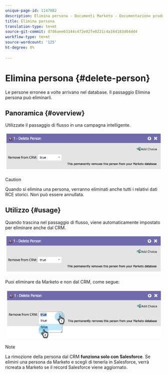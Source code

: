 ```yaml
---
unique-page-id: 1147082
description: Elimina persona - Documenti Marketo - Documentazione prodotto
title: Elimina persona
translation-type: tm+mt
source-git-commit: d7d6aee63144c472e02fe0221c4a164183d04dd4
workflow-type: tm+mt
source-wordcount: '125'
ht-degree: 0%

---
```



# Elimina persona {#delete-person}

Le persone erronee a volte arrivano nel database. Il passaggio Elimina persona può eliminarli.

## Panoramica {#overview}

Utilizzate il passaggio di flusso in una campagna intelligente.

![](assets/one-4.png)

>[!CAUTION]
>
>Quando si elimina una persona, verranno eliminati anche tutti i relativi dati RCE storici. Non può essere annullata.

## Utilizzo {#usage}

Quando trascina nel passaggio di flusso, viene automaticamente impostato per eliminare anche dal CRM.

![](assets/two-4.png)

Puoi eliminare da Marketo e non dal CRM, come segue:

![](assets/three-3.png)

>[!NOTE]
>
>La rimozione della persona dal CRM **funziona solo con Salesforce**. Se elimini una persona da Marketo e scegli di tenerla in Salesforce, verrà ricreata a Marketo se il record Salesforce viene aggiornato.

